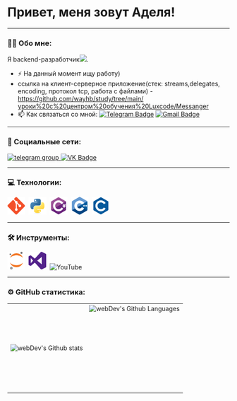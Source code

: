 # Привет, меня зовут Аделя!

---

### :woman_technologist: Обо мне:

Я backend-разработчик<img src="https://media.giphy.com/media/WUlplcMpOCEmTGBtBW/giphy.gif" width="30px">. 


- :zap: На данный момент ищу работу)
- ссылка на клиент-серверное приложение(стек: streams,delegates, encoding, протокол tcp, работа с файлами) - https://github.com/wayhb/study/tree/main/уроки%20с%20центром%20обучения%20Luxcode/Messanger
- :mailbox: Как связаться со мной: [![Telegram Badge](https://img.shields.io/badge/-adelya-blue?style=flat&logo=Telegram&logoColor=white)](https://t.me/wayyhb) [![Gmail Badge](https://img.shields.io/badge/-Gmail-red?style=flat&logo=Gmail&logoColor=white)](mailto:adelya5mukomashina@gmail.com)

---

### 🤝 Социальные сети:

  <div id="badges">
    <a href="https://t.me/wayyhb" target="_blank">
      <img src="https://cdn-icons-png.flaticon.com/512/2111/2111646.png" width="40" height="40" alt="telegram group" />
    </a>
    <a href="https://vk.com/mukomashina" target="_blank">
      <img src="https://cdn-icons-png.flaticon.com/512/145/145813.png" width="40" height="40" alt="VK Badge"/>
    </a>
  </div>

---

### 💻 Технологии:

<div>
  <img src="https://github.com/devicons/devicon/blob/master/icons/git/git-original.svg" title="git" alt="git" width="40" height="40"/>&nbsp
  <img src="https://github.com/devicons/devicon/blob/master/icons/python/python-original.svg" title="git" alt="git" width="40" height="40"/>&nbsp
  <img src="https://github.com/devicons/devicon/blob/master/icons/csharp/csharp-original.svg" title="C" alt="C" width="40" height="40"/>&nbsp;
  <img src="https://github.com/devicons/devicon/blob/master/icons/cplusplus/cplusplus-original.svg" title="C" alt="C" width="40" height="40"/>&nbsp;
  <img src="https://github.com/devicons/devicon/blob/master/icons/c/c-plain.svg" title="C" alt="C" width="40" height="40"/>&nbsp;
</div>

---

### 🛠 Инструменты:

<div>
  <img src="https://github.com/devicons/devicon/blob/master/icons/jupyter/jupyter-original.svg" title="git" alt="git" width="40" height="40"/>&nbsp
  <img src="https://github.com/devicons/devicon/blob/master/icons/visualstudio/visualstudio-plain.svg" title="photoshop" alt="photoshop" width="40" height="40"/>&nbsp;
  <img src="https://upload.wikimedia.org/wikipedia/commons/9/9e/YouTube_Logo_%282013-2017%29.svg" title="YouTube" alt="YouTube" width="40" height="40"/>&nbsp;
</div>

---
### ⚙️ GitHub статистика:

<table>
  <tr>
    <td>
      <img align="left" src="http://github-readme-streak-stats.herokuapp.com?user=wayhb&theme=dark&background=000000" alt="webDev's Github stats" />
    </td>
    <td>
      <img height="195px" align="right" alt="webDev's Github Languages" src="https://github-readme-stats-sigma-five.vercel.app/api/top-langs/?username=wayhb&layout=compact&theme=vision-friendly-dark" />
    </td>
  </tr>
</table>

